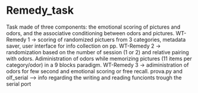 # Remedy_task

Task made of three components: the emotional scoring of pictures and odors, and the associative conditioning between odors and pictures.
WT-Remedy 1 -> scoring of randomized pictuers from 3 categories, metadata saver, user interface for info collection on pp.
WT-Remedy 2 -> randomization based on the number of session (1 or 2) and relative pairing with odors. Adiministration of odors while memorizing pictures (11 items per category/odor) in a 9 blocks paradigm.
WT-Remedy 3 -> adiministration of odors for few second and emotional scoring or free recall. 
prova.py and olf_serial --> info regarding the writing and reading funcionts trough the serial port
